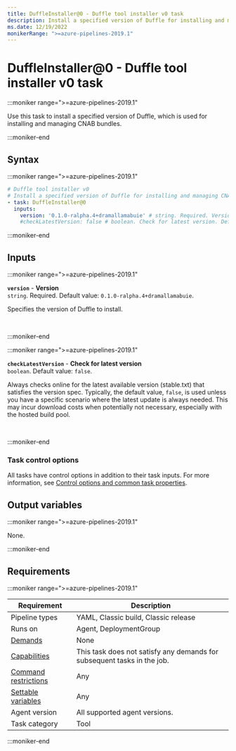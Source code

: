 ```yaml
---
title: DuffleInstaller@0 - Duffle tool installer v0 task
description: Install a specified version of Duffle for installing and managing CNAB bundles.
ms.date: 12/19/2022
monikerRange: ">=azure-pipelines-2019.1"
---
```


# DuffleInstaller@0 - Duffle tool installer v0 task

<!-- :::description::: -->
:::moniker range=">=azure-pipelines-2019.1"

<!-- :::editable-content name="description"::: -->
Use this task to install a specified version of Duffle, which is used for installing and managing CNAB bundles.
<!-- :::editable-content-end::: -->

:::moniker-end
<!-- :::description-end::: -->

<!-- :::syntax::: -->
## Syntax

:::moniker range=">=azure-pipelines-2019.1"

```yaml
# Duffle tool installer v0
# Install a specified version of Duffle for installing and managing CNAB bundles.
- task: DuffleInstaller@0
  inputs:
    version: '0.1.0-ralpha.4+dramallamabuie' # string. Required. Version. Default: 0.1.0-ralpha.4+dramallamabuie.
    #checkLatestVersion: false # boolean. Check for latest version. Default: false.
```

:::moniker-end
<!-- :::syntax-end::: -->

<!-- :::inputs::: -->
## Inputs

<!-- :::item name="version"::: -->
:::moniker range=">=azure-pipelines-2019.1"

**`version`** - **Version**<br>
`string`. Required. Default value: `0.1.0-ralpha.4+dramallamabuie`.<br>
<!-- :::editable-content name="helpMarkDown"::: -->
Specifies the version of Duffle to install.
<!-- :::editable-content-end::: -->
<br>

:::moniker-end
<!-- :::item-end::: -->
<!-- :::item name="checkLatestVersion"::: -->
:::moniker range=">=azure-pipelines-2019.1"

**`checkLatestVersion`** - **Check for latest version**<br>
`boolean`. Default value: `false`.<br>
<!-- :::editable-content name="helpMarkDown"::: -->
Always checks online for the latest available version (stable.txt) that satisfies the version spec. Typically, the default value, `false`, is used unless you have a specific scenario where the latest update is always needed. This may incur download costs when potentially not necessary, especially with the hosted build pool.
<!-- :::editable-content-end::: -->
<br>

:::moniker-end
<!-- :::item-end::: -->

### Task control options

All tasks have control options in addition to their task inputs. For more information, see [Control options and common task properties](/azure/devops/pipelines/yaml-schema/steps-task#common-task-properties).
<!-- :::inputs-end::: -->

<!-- :::outputVariables::: -->
## Output variables

:::moniker range=">=azure-pipelines-2019.1"

None.

:::moniker-end
<!-- :::outputVariables-end::: -->

<!-- :::remarks::: -->
<!-- :::editable-content name="remarks"::: -->
<!-- :::editable-content-end::: -->
<!-- :::remarks-end::: -->

<!-- :::examples::: -->
<!-- :::editable-content name="examples"::: -->
<!-- :::editable-content-end::: -->
<!-- :::examples-end::: -->

<!-- :::properties::: -->
## Requirements

:::moniker range=">=azure-pipelines-2019.1"

| Requirement | Description |
|-------------|-------------|
| Pipeline types | YAML, Classic build, Classic release |
| Runs on | Agent, DeploymentGroup |
| [Demands](/azure/devops/pipelines/process/demands) | None |
| [Capabilities](/azure/devops/pipelines/agents/agents#capabilities) | This task does not satisfy any demands for subsequent tasks in the job. |
| [Command restrictions](/azure/devops/pipelines/security/templates#agent-logging-command-restrictions) | Any |
| [Settable variables](/azure/devops/pipelines/security/templates#agent-logging-command-restrictions) | Any |
| Agent version | All supported agent versions. |
| Task category | Tool |

:::moniker-end
<!-- :::properties-end::: -->

<!-- :::see-also::: -->
<!-- :::editable-content name="seeAlso"::: -->
<!-- :::editable-content-end::: -->
<!-- :::see-also-end::: -->
